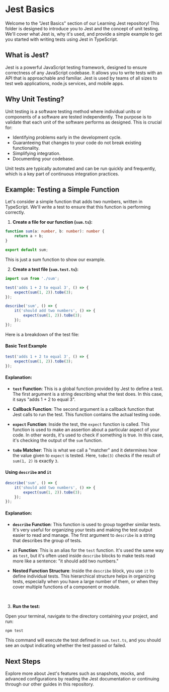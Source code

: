 # Jest Basics

Welcome to the "Jest Basics" section of our Learning Jest repository! This folder is designed to introduce you to Jest and the concept of unit testing. We'll cover what Jest is, why it's used, and provide a simple example to get you started with writing tests using Jest in TypeScript.

## What is Jest?

Jest is a powerful JavaScript testing framework, designed to ensure correctness of any JavaScript codebase. It allows you to write tests with an API that is approachable and familiar. Jest is used by teams of all sizes to test web applications, node.js services, and mobile apps.

## Why Unit Testing?

Unit testing is a software testing method where individual units or components of a software are tested independently. The purpose is to validate that each unit of the software performs as designed. This is crucial for:

- Identifying problems early in the development cycle.
- Guaranteeing that changes to your code do not break existing functionality.
- Simplifying integration.
- Documenting your codebase.

Unit tests are typically automated and can be run quickly and frequently, which is a key part of continuous integration practices.

## Example: Testing a Simple Function

Let's consider a simple function that adds two numbers, written in TypeScript. We'll write a test to ensure that this function is performing correctly.

1. **Create a file for our function (`sum.ts`):**

```typescript
function sum(a: number, b: number): number {
    return a + b;
}

export default sum;
```

This is just a sum function to show our example.


2. **Create a test file (`sum.test.ts`):**

```typescript
import sum from './sum';

test('adds 1 + 2 to equal 3', () => {
    expect(sum(1, 2)).toBe(3);
});

describe('sum', () => {
    it('should add two numbers', () => {
        expect(sum(1, 2)).toBe(3);
    });
});

```
Here is a breakdown of the test file:

#### Basic Test Example

```javascript
test('adds 1 + 2 to equal 3', () => {
    expect(sum(1, 2)).toBe(3);
});
```

#### Explanation:
- **`test` Function**: This is a global function provided by Jest to define a test. The first argument is a string describing what the test does. In this case, it says "adds 1 + 2 to equal 3".
  
- **Callback Function**: The second argument is a callback function that Jest calls to run the test. This function contains the actual testing code.

- **`expect` Function**: Inside the test, the `expect` function is called. This function is used to make an assertion about a particular aspect of your code. In other words, it's used to check if something is true. In this case, it's checking the output of the `sum` function.

- **`toBe` Matcher**: This is what we call a "matcher" and it determines how the value given to `expect` is tested. Here, `toBe(3)` checks if the result of `sum(1, 2)` is exactly `3`.

#### Using `describe` and `it`

```javascript
describe('sum', () => {
    it('should add two numbers', () => {
        expect(sum(1, 2)).toBe(3);
    });
});
```

#### Explanation:
- **`describe` Function**: This function is used to group together similar tests. It's very useful for organizing your tests and making the test output easier to read and manage. The first argument to `describe` is a string that describes the group of tests.

- **`it` Function**: This is an alias for the `test` function. It's used the same way as `test`, but it's often used inside `describe` blocks to make tests read more like a sentence: "it should add two numbers."

- **Nested Function Structure**: Inside the `describe` block, you use `it` to define individual tests. This hierarchical structure helps in organizing tests, especially when you have a large number of them, or when they cover multiple functions of a component or module.

<BR />

3. **Run the test:**

Open your terminal, navigate to the directory containing your project, and run:

```bash
npm test
```

This command will execute the test defined in `sum.test.ts`, and you should see an output indicating whether the test passed or failed.

## Next Steps

Explore more about Jest's features such as snapshots, mocks, and advanced configurations by reading the Jest documentation or continuing through our other guides in this repository.
